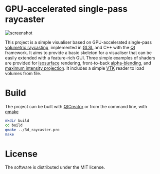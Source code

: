 # GPU-accelerated single-pass raycaster

![screenshot](https://user-images.githubusercontent.com/8300317/43370649-35fc6d96-9383-11e8-99b5-885f74435480.png)

This project is a simple visualiser based on GPU-accelerated single-pass
[volumetric raycasting](https://en.wikipedia.org/wiki/Volume_ray_casting),
implemented in [GLSL](https://www.khronos.org/opengl/wiki/OpenGL_Shading_Language)
and C++ with the [Qt](https://www.qt.io/) framework. It aims to provide a basic
skeleton for a visualiser that can be easily extended with a feature-rich GUI. Three
simple examples of shaders are provided for [isosurface](https://en.wikipedia.org/wiki/Isosurface)
rendering, front-to-back [alpha-blending](https://en.wikipedia.org/wiki/Alpha_compositing),
and [maximum intensity projection](https://en.wikipedia.org/wiki/Maximum_intensity_projection).
It includes a simple [VTK](https://www.vtk.org/) reader to load volumes from file.

# Build

The project can be built with [QtCreator](https://doc.qt.io/qtcreator/) or
from the command line, with [qmake](https://doc.qt.io/qt-5/qmake-manual.html)
```bash
mkdir build
cd build
qmake ../3d_raycaster.pro
make
```

# License

The software is distributed under the MIT license.

